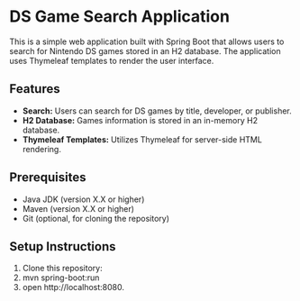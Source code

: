 # DS Game Search Application

This is a simple web application built with Spring Boot that allows users to search for Nintendo DS games stored in an H2 database. The application uses Thymeleaf templates to render the user interface.

## Features

- **Search:** Users can search for DS games by title, developer, or publisher.
- **H2 Database:** Games information is stored in an in-memory H2 database.
- **Thymeleaf Templates:** Utilizes Thymeleaf for server-side HTML rendering.

## Prerequisites

- Java JDK (version X.X or higher)
- Maven (version X.X or higher)
- Git (optional, for cloning the repository)

## Setup Instructions

1. Clone this repository:
2. mvn spring-boot:run
3. open http://localhost:8080.


